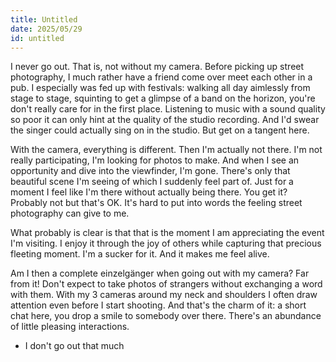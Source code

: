 ```yaml
---
title: Untitled
date: 2025/05/29
id: untitled
---
```


I never go out. That is, not without my camera. Before picking up street photography, I much rather have a friend come over meet each other in a pub. I especially was fed up with festivals: walking all day aimlessly from stage to stage, squinting to get a glimpse of a band on the horizon, you're don't really care for in the first place. Listening to music with a sound quality so poor it can only hint at the quality of the studio recording. And I'd swear the singer could actually sing on in the studio. But get on a tangent here.

With the camera, everything is different. Then I'm actually not there. I'm not really participating, I'm looking for photos to make. And when I see an opportunity and dive into the viewfinder, I'm gone. There's only that beautiful scene I'm seeing of which I suddenly feel part of. Just for a moment I feel like I'm there without actually being there. You get it? Probably not but that's OK. It's hard to put into words the feeling street photography can give to me.

What probably is clear is that that is the moment I am appreciating the event I'm visiting. I enjoy it through the joy of others while capturing that precious fleeting moment. I'm a sucker for it. And it makes me feel alive.

Am I then a complete einzelgänger when going out with my camera? Far from it! Don't expect to take photos of strangers without exchanging a word with them. With my 3 cameras around my neck and shoulders I often draw attention even before I start shooting. And that's the charm of it: a short chat here, you drop a smile to somebody over there. There's an abundance of little pleasing interactions.




- I don't go out that much